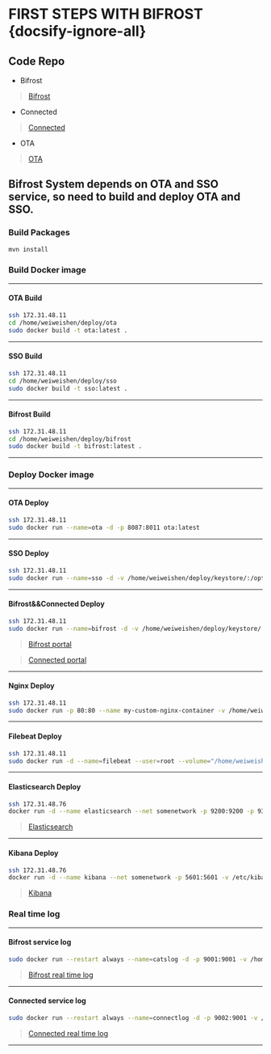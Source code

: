 # FIRST STEPS WITH BIFROST {docsify-ignore-all}

## Code Repo
- Bifrost
> [Bifrost](https://review.android.honeywell.com:8088/#/admin/projects/ADCD/cats)

- Connected
> [Connected](https://review.android.honeywell.com:8088/#/admin/projects/ADCD/H-control_web)

- OTA
> [OTA](https://review.android.honeywell.com:8088/#/admin/projects/ADCD/OTA)

## Bifrost System depends on OTA and SSO service, so need to build and deploy OTA and SSO.

### **Build Packages**
```bash
mvn install
```

### **Build Docker image**
---
#### OTA Build
```bash
ssh 172.31.48.11
cd /home/weiweishen/deploy/ota
sudo docker build -t ota:latest .
```
---
#### SSO Build
```bash
ssh 172.31.48.11
cd /home/weiweishen/deploy/sso
sudo docker build -t sso:latest .
```
---
#### Bifrost Build
```bash
ssh 172.31.48.11
cd /home/weiweishen/deploy/bifrost
sudo docker build -t bifrost:latest .
```
---




### **Deploy Docker image**
---
#### OTA Deploy
```bash
ssh 172.31.48.11
sudo docker run --name=ota -d -p 8087:8011 ota:latest
```
---
#### SSO Deploy
```bash
ssh 172.31.48.11
sudo docker run --name=sso -d -v /home/weiweishen/deploy/keystore/:/opt/keystore/ -p 8088:8088 sso:latest
```

---
#### Bifrost&&Connected Deploy
```bash
ssh 172.31.48.11
sudo docker run --name=bifrost -d -v /home/weiweishen/deploy/keystore/:/opt/keystore/ -v /home/weiweishen/tools/:/mnt/software/ -v /home/weiweishen/logs/cats/:/usr/local/tomcat/logs/ -p 8080:8080 bifrost:latest
```
> [Bifrost portal](http://cd.android.honeywell.com:8080/cats)

> [Connected portal](http://cd.android.honeywell.com:8080/H-control_web)
---
#### Nginx Deploy
```bash
ssh 172.31.48.11
sudo docker run -p 80:80 --name my-custom-nginx-container -v /home/weiweishen/deploy/docs/bifrost:/docs/bifrost -v /home/weiweishen/tools/logs:/logs -v /home/weiweishen/deploy/nginx/conf/nginx.conf:/etc/nginx/nginx.conf:ro -d nginx
```
---
#### Filebeat Deploy
```bash
ssh 172.31.48.11
sudo docker run -d --name=filebeat --user=root --volume="/home/weiweishen/deploy/beat/filebeat/filebeat.docker.yml:/usr/share/filebeat/filebeat.yml:ro" --volume="/home/weiweishen/tools/logs/monkey:/home/weiweishen/tools/logs/monkey:ro" --volume="/var/run/docker.sock:/var/run/docker.sock:ro" store/elastic/filebeat:7.4.2 filebeat -e -strict.perms=false -E output.elasticsearch.hosts=["172.31.48.76:9200"]
```
---
#### Elasticsearch Deploy
```bash
ssh 172.31.48.76
docker run -d --name elasticsearch --net somenetwork -p 9200:9200 -p 9300:9300 -v /etc/elasticsearch/elasticsearch.yml:/usr/share/elasticsearch/config/elasticsearch.yml -v /mnt/data1/12.elasticsearch:/mnt/data1/12.elasticsearch -v /var/log/elasticsearch:/var/log/elasticsearch elasticsearch:6.6.1
```
> [Elasticsearch](http://172.31.48.76:9200)
---
#### Kibana Deploy
```bash
ssh 172.31.48.76
docker run -d --name kibana --net somenetwork -p 5601:5601 -v /etc/kibana/kibana.yml:/usr/share/kibana/config/kibana.yml kibana:6.6.1
```
> [Kibana](http://172.31.48.76:5601)




### **Real time log**
---
#### Bifrost service log
```bash
sudo docker run --restart always --name=catslog -d -p 9001:9001 -v /home/weiweishen/logs/cats:/log mthenw/frontail /log/cats.log
```
> [Bifrost real time log](http://cd.android.honeywell.com:9001/)

---
#### Connected service log
```bash
sudo docker run --restart always --name=connectlog -d -p 9002:9001 -v /home/weiweishen/logs/cats:/log mthenw/frontail /log/hcontrol.log
```
> [Connected real time log](http://cd.android.honeywell.com:9002/)
---
